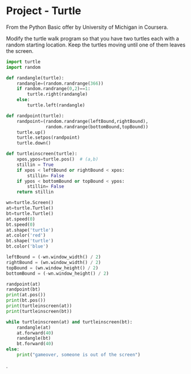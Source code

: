 
# Project - Turtle

From the Python Basic offer by University of Michigan in Coursera.

Modify the turtle walk program so that you have two turtles each with a random starting location. Keep the turtles moving until one of them leaves the screen.

```py
import turtle
import random

def randangle(turtle):
    randangle=(random.randrange(366))
    if random.randrange(0,2)==1:
        turtle.right(randangle)
    else:
        turtle.left(randangle)

def randpoint(turtle):
    randpoint=(random.randrange(leftBound,rightBound),
               random.randrange(bottomBound,topBound))
    turtle.up()
    turtle.setpos(randpoint)
    turtle.down()

def turtleinscreen(turtle):
    xpos,ypos=turtle.pos()  # (a,b)
    stillin = True
    if xpos < leftBound or rightBound < xpos:
        stillin= False
    if ypos < bottomBound or topBound < ypos:
        stillin= False
    return stillin    

wn=turtle.Screen()
at=turtle.Turtle()
bt=turtle.Turtle()
at.speed(0)
bt.speed(0)
at.shape('turtle')
at.color('red')
bt.shape('turtle')
bt.color('blue')

leftBound = (-wn.window_width() / 2)
rightBound = (wn.window_width() / 2)
topBound = (wn.window_height() / 2)
bottomBound = (-wn.window_height() / 2)

randpoint(at)
randpoint(bt)
print(at.pos())
print(bt.pos())
print(turtleinscreen(at))
print(turtleinscreen(bt))

while turtleinscreen(at) and turtleinscreen(bt):
    randangle(at)
    at.forward(40)
    randangle(bt)
    bt.forward(40)
else:
    print("gameover, someone is out of the screen")
```













.
